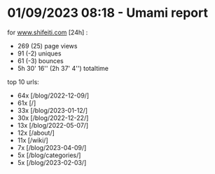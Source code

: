 # 01/09/2023 08:18 - Umami report
for www.shifeiti.com [24h] :

 - 269 (25) page views
 - 91 (-2) uniques
 - 61 (-3) bounces
 - 5h 30' 16'' (2h 37' 4'') totaltime


top 10 urls:
 - 64x [/blog/2022-12-09/]
 - 61x [/]
 - 33x [/blog/2023-01-12/]
 - 30x [/blog/2022-12-22/]
 - 13x [/blog/2022-05-07/]
 - 12x [/about/]
 - 11x [/wiki/]
 - 7x [/blog/2023-04-09/]
 - 5x [/blog/categories/]
 - 5x [/blog/2023-02-03/]


